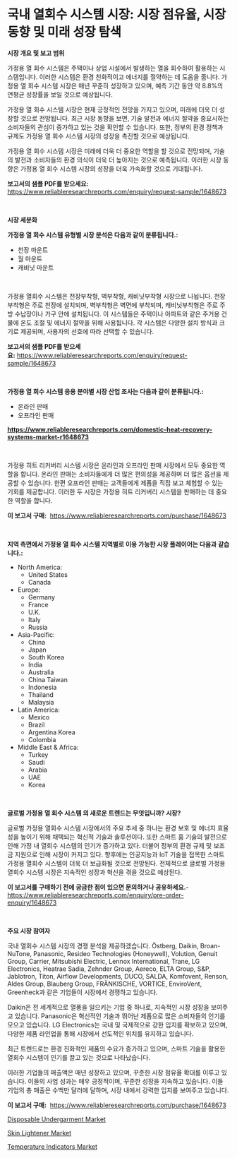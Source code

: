 <p><h1>국내 열회수 시스템 시장: 시장 점유율, 시장 동향 및 미래 성장 탐색</h1></p><p><strong>시장 개요 및 보고 범위</strong></p>
<p><p>가정용 열 회수 시스템은 주택이나 상업 시설에서 발생하는 열을 회수하여 활용하는 시스템입니다. 이러한 시스템은 환경 친화적이고 에너지를 절약하는 데 도움을 줍니다. 가정용 열 회수 시스템 시장은 매년 꾸준히 성장하고 있으며, 예측 기간 동안 약 8.8%의 연평균 성장률을 보일 것으로 예상됩니다. </p><p>가정용 열 회수 시스템 시장은 현재 긍정적인 전망을 가지고 있으며, 미래에 더욱 더 성장할 것으로 전망됩니다. 최근 시장 동향을 보면, 기술 발전과 에너지 절약을 중요시하는 소비자들의 관심이 증가하고 있는 것을 확인할 수 있습니다. 또한, 정부의 환경 정책과 규제도 가정용 열 회수 시스템 시장의 성장을 촉진할 것으로 예상됩니다. </p><p>가정용 열 회수 시스템 시장은 미래에 더욱 더 중요한 역할을 할 것으로 전망되며, 기술의 발전과 소비자들의 환경 의식이 더욱 더 높아지는 것으로 예측됩니다. 이러한 시장 동향은 가정용 열 회수 시스템 시장의 성장을 더욱 가속화할 것으로 기대됩니다.</p></p>
<p><strong>보고서의 샘플 PDF를 받으세요:</strong> <a href="https://www.reliableresearchreports.com/enquiry/request-sample/1648673">https://www.reliableresearchreports.com/enquiry/request-sample/1648673</a></p>
<p>&nbsp;</p>
<p><strong>시장 세분화</strong></p>
<p><strong>가정용 열 회수 시스템 유형별 시장 분석은 다음과 같이 분류됩니다.:</strong></p>
<p><ul><li>천장 마운트</li><li>월 마운트</li><li>캐비닛 마운트</li></ul></p>
<p>&nbsp;</p>
<p><p>가정용 열회수 시스템은 천장부착형, 벽부착형, 캐비닛부착형 시장으로 나뉩니다. 천장부착형은 주로 천장에 설치되며, 벽부착형은 벽면에 부착되며, 캐비닛부착형은 주로 주방 수납장이나 가구 안에 설치됩니다. 이 시스템들은 주택이나 아파트와 같은 주거용 건물에 온도 조절 및 에너지 절약을 위해 사용됩니다. 각 시스템은 다양한 설치 방식과 크기로 제공되며, 사용자의 선호에 따라 선택할 수 있습니다.</p></p>
<p><strong>보고서의 샘플 PDF를 받으세요:</strong>&nbsp;<a href="https://www.reliableresearchreports.com/enquiry/request-sample/1648673">https://www.reliableresearchreports.com/enquiry/request-sample/1648673</a></p>
<p>&nbsp;</p>
<p><strong> 가정용 열 회수 시스템 응용 분야별 시장 산업 조사는 다음과 같이 분류됩니다.:</strong></p>
<p><ul><li>온라인 판매</li><li>오프라인 판매</li></ul></p>
<p><strong><a href="https://www.reliableresearchreports.com/domestic-heat-recovery-systems-market-r1648673">https://www.reliableresearchreports.com/domestic-heat-recovery-systems-market-r1648673</a></strong></p>
<p>&nbsp;</p>
<p><p>가정용 히트 리커버리 시스템 시장은 온라인과 오프라인 판매 시장에서 모두 중요한 역할을 합니다. 온라인 판매는 소비자들에게 더 많은 편의성을 제공하며 더 많은 옵션을 제공할 수 있습니다. 한편 오프라인 판매는 고객들에게 제품을 직접 보고 체험할 수 있는 기회를 제공합니다. 이러한 두 시장은 가정용 히트 리커버리 시스템을 판매하는 데 중요한 역할을 합니다.</p></p>
<p><strong>이 보고서 구매:</strong>&nbsp; <a href="https://www.reliableresearchreports.com/purchase/1648673">https://www.reliableresearchreports.com/purchase/1648673</a></p>
<p>&nbsp;</p>
<p><strong>지역 측면에서 가정용 열 회수 시스템 지역별로 이용 가능한 시장 플레이어는 다음과 같습니다.:</strong></p>
<p><ul>
    <li>
        North America:
        <ul>
            <li>United States</li>
            <li>Canada</li>
        </ul>
    </li>
    <li>
        Europe:
        <ul>
            <li>Germany</li>
            <li>France</li>
            <li>U.K.</li>
            <li>Italy</li>
            <li>Russia</li>
        </ul>
    </li>
    <li>
        Asia-Pacific:
        <ul>
            <li>China</li>
            <li>Japan</li>
            <li>South Korea</li>
            <li>India</li>
            <li>Australia</li>
            <li>China Taiwan</li>
            <li>Indonesia</li>
            <li>Thailand</li>
            <li>Malaysia</li>
        </ul>
    </li>
    <li>
        Latin America:
        <ul>
            <li>Mexico</li>
            <li>Brazil</li>
            <li>Argentina Korea</li>
            <li>Colombia</li>
        </ul>
    </li>
    <li>
        Middle East & Africa:
        <ul>
            <li>Turkey</li>
            <li>Saudi</li>
            <li>Arabia</li>
            <li>UAE</li>
            <li>Korea</li>
        </ul>
    </li>
    </ul></p>
<p>&nbsp;</p>
<p><strong>글로벌 가정용 열 회수 시스템 의 새로운 트렌드는 무엇입니까? 시장?</strong></p>
<p><p>글로벌 가정용 열회수 시스템 시장에서의 주요 추세 중 하나는 환경 보호 및 에너지 효율성을 높이기 위해 채택되는 혁신적 기술과 솔루션이다. 또한 스마트 홈 기술의 발전으로 인해 가정 내 열회수 시스템의 인기가 증가하고 있다. 더불어 정부의 환경 규제 및 보조금 지원으로 인해 시장이 커지고 있다. 향후에는 인공지능과 IoT 기술을 접목한 스마트 가정용 열회수 시스템이 더욱 더 보급화될 것으로 전망된다. 전체적으로 글로벌 가정용 열회수 시스템 시장은 지속적인 성장과 혁신을 겪을 것으로 예상된다.</p></p>
<p><strong>이 보고서를 구매하기 전에 궁금한 점이 있으면 문의하거나 공유하세요.</strong>- <a href="https://www.reliableresearchreports.com/enquiry/pre-order-enquiry/1648673">https://www.reliableresearchreports.com/enquiry/pre-order-enquiry/1648673</a></p>
<p>&nbsp;</p>
<p><strong>주요 시장 참여자</strong></p>
<p><p>국내 열회수 시스템 시장의 경쟁 분석을 제공하겠습니다. Östberg, Daikin, Broan-NuTone, Panasonic, Resideo Technologies (Honeywell), Volution, Genuit Group, Carrier, Mitsubishi Electric, Lennox International, Trane, LG Electronics, Heatrae Sadia, Zehnder Group, Aereco, ELTA Group, S&P, Jablotron, Titon, Airflow Developments, DUCO, SALDA, Komfovent, Renson, Aldes Group, Blauberg Group, FRÄNKISCHE, VORTICE, EnviroVent, Greenheck과 같은 기업들이 시장에서 경쟁하고 있습니다. </p><p>Daikin은 전 세계적으로 열풍을 일으키는 기업 중 하나로, 지속적인 시장 성장을 보여주고 있습니다. Panasonic은 혁신적인 기술과 뛰어난 제품으로 많은 소비자들의 인기를 모으고 있습니다. LG Electronics는 국내 및 국제적으로 강한 입지를 확보하고 있으며, 다양한 제품 라인업을 통해 시장에서 선도적인 위치를 유지하고 있습니다.</p><p>최근 트렌드로는 환경 친화적인 제품의 수요가 증가하고 있으며, 스마트 기술을 활용한 열회수 시스템이 인기를 끌고 있는 것으로 나타났습니다.</p><p>이러한 기업들의 매출액은 매년 성장하고 있으며, 꾸준한 시장 점유율 확대를 이루고 있습니다. 이들의 사업 성과는 매우 긍정적이며, 꾸준한 성장을 지속하고 있습니다. 이들 기업의 총 매출은 수백만 달러에 달하며, 시장 내에서 강력한 입지를 보여주고 있습니다.</p></p>
<p><strong>이 보고서 구매:</strong>&nbsp;&nbsp;<a href="https://www.reliableresearchreports.com/purchase/1648673">https://www.reliableresearchreports.com/purchase/1648673</a></p>
<p><p><a href="https://www.linkedin.com/pulse/disposable-undergarmentnbspmarket-focuses-market-share-hobsc?trackingId=HqFjdVCCCPXHCCvqC%2FNQrA%3D%3D">Disposable Undergarment Market</a></p><p><a href="https://www.linkedin.com/pulse/decoding-skin-lightener-market-metrics-share-trends-growth-wstec?trackingId=TVdfDQQMr%2B%2FS7wD7wJJUkQ%3D%3D">Skin Lightener Market</a></p><p><a href="https://www.linkedin.com/pulse/temperature-indicators-market-analysis-its-cagr-segmentation-pjlrc?trackingId=kKkdP5ovjUTvzITsmwhx0g%3D%3D">Temperature Indicators Market</a></p></p>